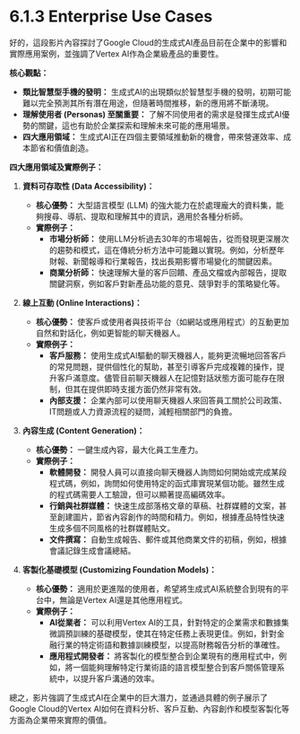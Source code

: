 # 6.1.3 Enterprise Use Cases

好的，這段影片內容探討了Google Cloud的生成式AI產品目前在企業中的影響和實際應用案例，並強調了Vertex AI作為企業級產品的重要性。

**核心觀點：**

- **類比智慧型手機的發明：** 生成式AI的出現類似於智慧型手機的發明，初期可能難以完全預測其所有潛在用途，但隨著時間推移，新的應用將不斷湧現。
- **理解使用者 (Personas) 至關重要：** 了解不同使用者的需求是發揮生成式AI優勢的關鍵，這也有助於企業探索和理解未來可能的應用場景。
- **四大應用領域：** 生成式AI正在四個主要領域推動新的機會，帶來營運效率、成本節省和價值創造。

**四大應用領域及實際例子：**

1. **資料可存取性 (Data Accessibility)：**
    
    - **核心優勢：** 大型語言模型 (LLM) 的強大能力在於處理龐大的資料集，能夠搜尋、導航、提取和理解其中的資訊，適用於各種分析師。
    - **實際例子：**
        - **市場分析師：** 使用LLM分析過去30年的市場報告，從而發現更深層次的趨勢和模式，這在傳統分析方法中可能難以實現。例如，分析歷年財報、新聞報導和行業報告，找出長期影響市場變化的關鍵因素。
        - **商業分析師：** 快速理解大量的客戶回饋、產品文檔或內部報告，提取關鍵洞察，例如客戶對新產品功能的意見、競爭對手的策略變化等。
2. **線上互動 (Online Interactions)：**
    
    - **核心優勢：** 使客戶或使用者與技術平台（如網站或應用程式）的互動更加自然和對話化，例如更智能的聊天機器人。
    - **實際例子：**
        - **客戶服務：** 使用生成式AI驅動的聊天機器人，能夠更流暢地回答客戶的常見問題，提供個性化的幫助，甚至引導客戶完成複雜的操作，提升客戶滿意度。儘管目前聊天機器人在記憶對話狀態方面可能存在限制，但其在提供即時支援方面仍然非常有效。
        - **內部支援：** 企業內部可以使用聊天機器人來回答員工關於公司政策、IT問題或人力資源流程的疑問，減輕相關部門的負擔。
3. **內容生成 (Content Generation)：**
    
    - **核心優勢：** 一鍵生成內容，最大化員工生產力。
    - **實際例子：**
        - **軟體開發：** 開發人員可以直接向聊天機器人詢問如何開始或完成某段程式碼，例如，詢問如何使用特定的函式庫實現某個功能。雖然生成的程式碼需要人工驗證，但可以顯著提高編碼效率。
        - **行銷與社群媒體：** 快速生成部落格文章的草稿、社群媒體的文案，甚至創建圖片，節省內容創作的時間和精力。例如，根據產品特性快速生成多個不同風格的社群媒體貼文。
        - **文件撰寫：** 自動生成報告、郵件或其他商業文件的初稿，例如，根據會議記錄生成會議總結。
4. **客製化基礎模型 (Customizing Foundation Models)：**
    
    - **核心優勢：** 適用於更進階的使用者，希望將生成式AI系統整合到現有的平台中，無論是Vertex AI還是其他應用程式。
    - **實際例子：**
        - **AI從業者：** 可以利用Vertex AI的工具，針對特定的企業需求和數據集微調預訓練的基礎模型，使其在特定任務上表現更佳。例如，針對金融行業的特定術語和數據訓練模型，以提高財務報告分析的準確性。
        - **應用程式開發者：** 將客製化的模型整合到企業現有的應用程式中，例如，將一個能夠理解特定行業術語的語言模型整合到客戶關係管理系統中，以提升客戶溝通的效率。

總之，影片強調了生成式AI在企業中的巨大潛力，並通過具體的例子展示了Google Cloud的Vertex AI如何在資料分析、客戶互動、內容創作和模型客製化等方面為企業帶來實際的價值。